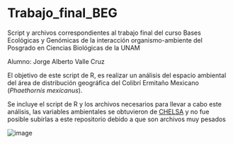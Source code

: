 # Trabajo_final_BEG
Script y archivos correspondientes al trabajo final del curso Bases Ecológicas y Genómicas de la 
interacción organismo-ambiente del Posgrado en Ciencias Biológicas de la UNAM

Alumno: Jorge Alberto Valle Cruz

El objetivo de este script de R, es realizar un análisis del espacio ambiental del área de distribución geográfica del
Colibrí Ermitaño Mexicano (*Phaethornis mexicanus*).

Se incluye el script de R y los archivos necesarios para llevar a cabo este análisis, las variables ambientales se obtuvieron de [CHELSA](https://chelsa-climate.org/bioclim/)
y no fue posible subirlas a este repositorio debido a que son archivos muy pesados



![image](https://github.com/user-attachments/assets/de364d24-859a-449b-8b66-1a3234545893)

